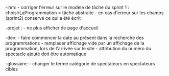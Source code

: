 -ihm:
	- corriger l'erreur sur le modèle de tâche du sprint 1 : choisirLaProgrammation = tâche abstraite 
	- en cas d'erreur sur les champs (sprint2) conservé ce qui a été écrit

-projet :
	- ne plus afficher de page d'accueil

-dev:
	- faire commencer la date au présent dans la recherche des programmations
	- remplacer affichage vide par un affichage de la programmation, lors de l'arrivée sur le site
	- attribution du numéro du spectacle ajouté doit être automatique


-glossaire:
	- changer le terme catégorie de spectateurs en spectateurs cibles
	
